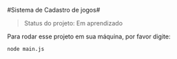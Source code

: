#Sistema de Cadastro de jogos#

>Status do projeto: Em aprendizado

Para rodar esse projeto em sua máquina, por favor digite:

```
node main.js

```
